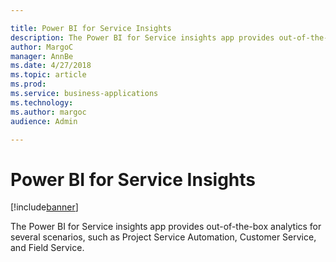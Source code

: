 ```yaml
---

title: Power BI for Service Insights
description: The Power BI for Service insights app provides out-of-the-box analytics for several scenarios, such as Project Service Automation, Customer Service, and Field Service.
author: MargoC
manager: AnnBe
ms.date: 4/27/2018
ms.topic: article
ms.prod: 
ms.service: business-applications
ms.technology: 
ms.author: margoc
audience: Admin

---
```

#  Power BI for Service Insights




[!include[banner](../../../../includes/banner.md)]

The Power BI for Service insights app provides out-of-the-box analytics for
several scenarios, such as Project Service Automation, Customer Service, and
Field Service.
